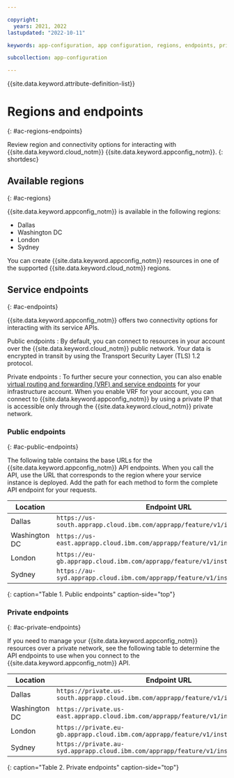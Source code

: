 ```yaml
---

copyright:
  years: 2021, 2022
lastupdated: "2022-10-11"

keywords: app-configuration, app configuration, regions, endpoints, private endpoints

subcollection: app-configuration

---
```


{{site.data.keyword.attribute-definition-list}}

# Regions and endpoints
{: #ac-regions-endpoints}

Review region and connectivity options for interacting with {{site.data.keyword.cloud_notm}} {{site.data.keyword.appconfig_notm}}.
{: shortdesc}

## Available regions
{: #ac-regions}

{{site.data.keyword.appconfig_notm}} is available in the following regions:

- Dallas
- Washington DC
- London
- Sydney

You can create {{site.data.keyword.appconfig_notm}} resources in one of the supported {{site.data.keyword.cloud_notm}} regions.

## Service endpoints
{: #ac-endpoints}

{{site.data.keyword.appconfig_notm}} offers two connectivity options for interacting with its service APIs.

Public endpoints
:   By default, you can connect to resources in your account over the {{site.data.keyword.cloud_notm}} public network. Your data is encrypted in transit by using the Transport Security Layer (TLS) 1.2 protocol.

Private endpoints
:   To further secure your connection, you can also enable [virtual routing and forwarding (VRF) and service endpoints](/docs/account?topic=account-vrf-service-endpoint) for your infrastructure account. When you enable VRF for your account, you can connect to {{site.data.keyword.appconfig_notm}} by using a private IP that is accessible only through the {{site.data.keyword.cloud_notm}} private network.

### Public endpoints
{: #ac-public-endpoints}

The following table contains the base URLs for the {{site.data.keyword.appconfig_notm}} API endpoints. When you call the API, use the URL that corresponds to the region where your service instance is deployed. Add the path for each method to form the complete API endpoint for your requests.

|Location     |Endpoint URL      |
|-------------|------------------|
|Dallas |`https://us-south.apprapp.cloud.ibm.com/apprapp/feature/v1/instances/{guid}` |
|Washington DC |`https://us-east.apprapp.cloud.ibm.com/apprapp/feature/v1/instances/{guid}` |
|London |`https://eu-gb.apprapp.cloud.ibm.com/apprapp/feature/v1/instances/{guid}` |
|Sydney |`https://au-syd.apprapp.cloud.ibm.com/apprapp/feature/v1/instances/{guid}` |
{: caption="Table 1. Public endpoints" caption-side="top"}

### Private endpoints
{: #ac-private-endpoints}

If you need to manage your {{site.data.keyword.appconfig_notm}} resources over a private network, see the following table to determine the API endpoints to use when you connect to the {{site.data.keyword.appconfig_notm}} API.

|Location     |Endpoint URL      |
|-------------|------------------|
|Dallas |`https://private.us-south.apprapp.cloud.ibm.com/apprapp/feature/v1/instances/{guid}` |
|Washington DC |`https://private.us-east.apprapp.cloud.ibm.com/apprapp/feature/v1/instances/{guid}` |
|London |`https://private.eu-gb.apprapp.cloud.ibm.com/apprapp/feature/v1/instances/{guid}` |
|Sydney |`https://private.au-syd.apprapp.cloud.ibm.com/apprapp/feature/v1/instances/{guid}` |
{: caption="Table 2. Private endpoints" caption-side="top"}
